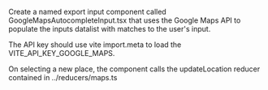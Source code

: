Create a named export input component called GoogleMapsAutocompleteInput.tsx that uses the Google Maps API to populate the inputs datalist with matches to the user's input.

The API key should use vite import.meta to load the VITE_API_KEY_GOOGLE_MAPS.

On selecting a new place, the component calls the updateLocation reducer contained in ../reducers/maps.ts
